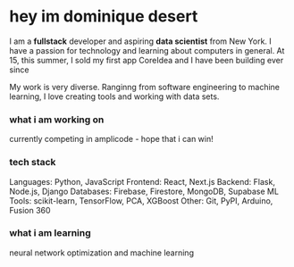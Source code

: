 # hey im dominique desert

I am a **fullstack** developer and aspiring **data scientist** from New York. I have a passion for technology and learning about computers in general. At 15, this summer, I sold my first app CoreIdea and I have been building ever since 

My work is very diverse. Ranginng from software engineering to machine learning, I love creating tools and working with data sets. 

### what i am working on 
currently competing in amplicode - hope that i can win!

### tech stack 
Languages: Python, JavaScript
Frontend: React, Next.js
Backend: Flask, Node.js, Django
Databases: Firebase, Firestore, MongoDB, Supabase
ML Tools: scikit-learn, TensorFlow, PCA, XGBoost
Other: Git, PyPI, Arduino, Fusion 360

### what i am learning 
neural network optimization and machine learning
